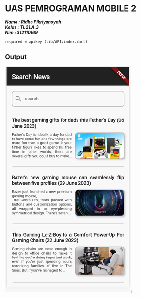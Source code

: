 # UAS PEMROGRAMAN MOBILE 2

**_Nama : Ridho Pikriyansyah</br>_**
**_Kelas : TI.21.A.3</br>_**
**_Nim : 312110169</br>_**

```
required = apikey (lib/API/index.dart)
```

## Output

![roxyzc](assets/img/ss.png);
